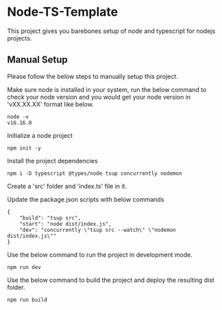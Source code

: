 # Node-TS-Template
This project gives you barebones setup of node and typescript for nodejs projects.

## Manual Setup
Please follow the below steps to manually setup this project. 

Make sure node is installed in your system, run the below command to check your node version and you would get your node version in 'vXX.XX.XX' format like below.

```console
node -v
v16.16.0
```

Initialize a node project

```console
npm init -y
```

Install the project dependencies

```console
npm i -D typescript @types/node tsup concurrently nodemon
```

Create a 'src' folder and 'index.ts' file in it.

Update the package.json scripts with below commands

```
{
    "build": "tsup src",
    "start": "node dist/index.js",
    "dev": "concurrently \"tsup src --watch\" \"nodemon dist/index.js\""
}
```

Use the below command to run the project in development mode.

```console
npm run dev
```

Use the below command to build the project and deploy the resulting dist folder.

```console
npm run build
```
